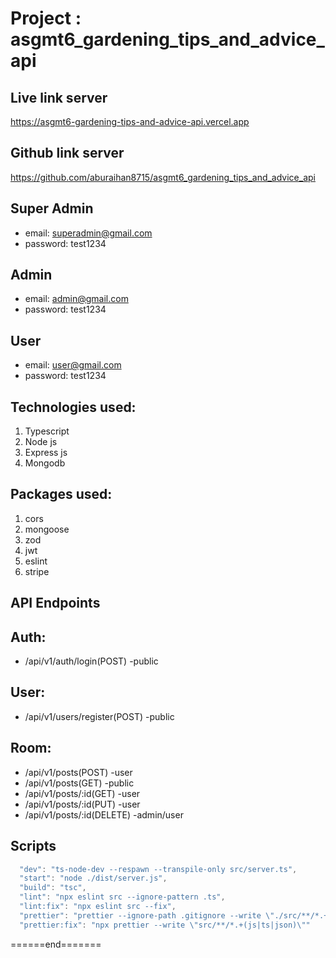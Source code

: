 # Project : asgmt6_gardening_tips_and_advice_api

## Live link server

https://asgmt6-gardening-tips-and-advice-api.vercel.app

## Github link server

https://github.com/aburaihan8715/asgmt6_gardening_tips_and_advice_api

## Super Admin

- email: superadmin@gmail.com
- password: test1234

## Admin

- email: admin@gmail.com
- password: test1234

## User

- email: user@gmail.com
- password: test1234

## Technologies used:

1. Typescript
2. Node js
3. Express js
4. Mongodb

## Packages used:

1. cors
2. mongoose
3. zod
4. jwt
5. eslint
6. stripe

## API Endpoints

## Auth:

- /api/v1/auth/login(POST) -public

## User:

- /api/v1/users/register(POST) -public

## Room:

- /api/v1/posts(POST) -user
- /api/v1/posts(GET) -public
- /api/v1/posts/:id(GET) -user
- /api/v1/posts/:id(PUT) -user
- /api/v1/posts/:id(DELETE) -admin/user

## Scripts

```js
  "dev": "ts-node-dev --respawn --transpile-only src/server.ts",
  "start": "node ./dist/server.js",
  "build": "tsc",
  "lint": "npx eslint src --ignore-pattern .ts",
  "lint:fix": "npx eslint src --fix",
  "prettier": "prettier --ignore-path .gitignore --write \"./src/**/*.+(js|ts|json)\"",
  "prettier:fix": "npx prettier --write \"src/**/*.+(js|ts|json)\""
```

<p>======end=======</p>
